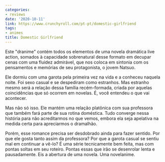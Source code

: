 ```yaml
---
categories:
- reviews
date: '2020-10-11'
link: https://www.crunchyroll.com/pt-pt/domestic-girlfriend
tags:
- animes
title: Domestic Girlfriend
---
```


Este "dranime" contém todos os elementos de uma novela dramática live action, somados à capacidade sobrenatural desse formato em decupar cenas com uma fluidez admirável, que nos coloca em sintonia com os pensamentos e memórias de seu protagonista, o jovem Natsuo.

Ele dormiu com uma garota pela primeira vez na vida e a conheceu naquela noite. Foi sexo casual e se despediram como estranhos. Mas estranho mesmo será a relação dessa família recém-formada, criada por aquelas coincidências que só ocorrem em novelas. É, você entendeu o que vai acontecer.

Mas não só isso. Ele mantém uma relação platônica com sua professora que também fará parte de sua rotina doméstica. Tudo converge nessa história para não acreditarmos no que vemos, embora ela seja apelativa na medida certa para apreciarmos o dramalhão.

Porém, esse romance precisa ser desdobrado ainda para fazer sentido. Por que ele gosta tanto assim da professora? Por que a garota casual se sentiu mal em continuar a vê-lo? É uma série tecnicamente bem feita, mas com pontas soltas em seu roteiro. Pontas essas que irão se desenrolar lenta e pausadamente. Eis a abertura de uma novela. Uma novelanime.